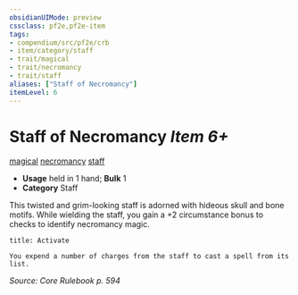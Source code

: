 ```yaml
---
obsidianUIMode: preview
cssclass: pf2e,pf2e-item
tags:
- compendium/src/pf2e/crb
- item/category/staff
- trait/magical
- trait/necromancy
- trait/staff
aliases: ["Staff of Necromancy"]
itemLevel: 6
---
```

# Staff of Necromancy *Item 6+*  
[magical](../../../rules/traits/magical.md)  [necromancy](../../../rules/traits/necromancy.md)  [staff](../../../rules/traits/staff.md)  

- **Usage** held in 1 hand; **Bulk** 1
- **Category** Staff

This twisted and grim-looking staff is adorned with hideous skull and bone motifs. While wielding the staff, you gain a +2 circumstance bonus to checks to identify necromancy magic.

```ad-embed-ability
title: Activate

You expend a number of charges from the staff to cast a spell from its list.
```

*Source: Core Rulebook p. 594*